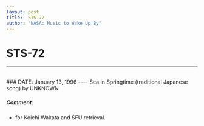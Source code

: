 ```yaml
---
layout: post
title:  STS-72
author: "NASA: Music to Wake Up By"
---
```


# STS-72
----
<br/>
### DATE: January 13, 1996
----
Sea in Springtime (traditional Japanese song) by UNKNOWN

##### Comment:
* for Koichi Wakata and SFU retrieval.
